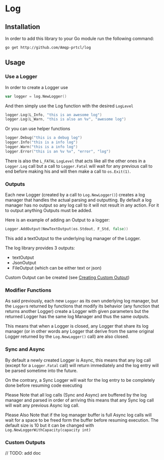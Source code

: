 # Log

## Installation

In order to add this library to your Go module run the following command:
```
go get http://github.com/Amqp-prtcl/log
```

## Usage

### Use a Logger

In order to create a Logger use
``` go
var logger = log.NewLogger()
```

And then simply use the Log function with the desired `LogLevel`
```go
logger.Log(L_Info, "this is an awesome log")
logger.Log(L_Warn, "this is also an %v", "awesome log")
```

Or you can use helper functions
```go
logger.Debug("this is a debug log")
logger.Info("this is a info log")
logger.Warn("this is a info log")
logger.Error("this is an %v %v", "error", "log")
```

There is also the `L_FATAL` `LogLevel` that acts like all the other ones
in a `Logger.Log` call but a call to `Logger.Fatal` will wait for any previous call to end before making his and will then make a call to `os.Exit(1)`.

### Outputs

Each new Logger (created by a call to `Log.NewLogger()`) creates a log manager that handles the actual parsing and outputting.
By default a log manager has no output so any log call to it will not result in any action.
For it to output anything Outputs must be added.

Here is an example of adding an Output to a logger:
```go
Logger.AddOutput(NewTextOutput(os.Stdout, F_Std, false))
```
This add a textOutput to the underlying log manager of the Logger.

The log library provides 3 outputs:
- textOutput
- JsonOutput
- FileOutput (which can be either text or json)

Custom Output can be created (see [Creating Custom Output](#custom-outputs))

### Modifier Functions

As said previously, each new `Logger` as its own underlying log manager, but the `Logger`s  returned by functions that modify its behavior (any function that returns another Logger) create a Logger with given parameters but the returned Logger has the same log Manager and thus the same outputs.

This means that when a Logger is closed, any Logger that share its log manager (or in other words any Logger that derive from the same original Logger returned by the `Log.NewLogger()` call) are also closed.

### Sync and Async

By default a newly created Logger is Async, this means that any log call (except for a `Logger.Fatal` call) will return immediately and the log entry will be parsed sometime into the future.

On the contrary, a Sync Logger will wait for the log entry to be completely done before resuming code executing

Please Note that all log calls (Sync and Async) are buffered by the log manager and parsed in order of arriving this means that any Sync log call will wait any previous Async log call.

Please Also Note that if the log manager buffer is full Async log calls will wait for a space to be freed form the buffer before resuming execution. The default size is 10 but it can be changed with `Log.NewLoggerWithCapacity(capacity int)`

### Custom Outputs

// TODO: add doc